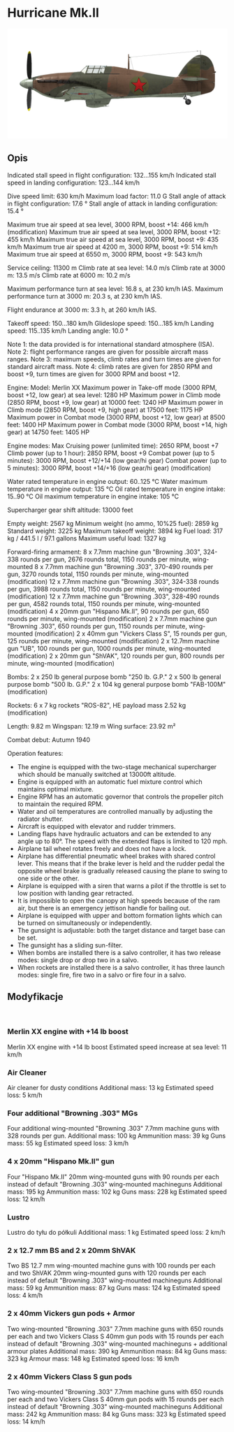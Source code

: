 ﻿# Hurricane Mk.II

![hurricanemkii](../images/hurricanemkii.png)

## Opis

Indicated stall speed in flight configuration: 132...155 km/h
Indicated stall speed in landing configuration: 123...144 km/h

Dive speed limit: 630 km/h
Maximum load factor: 11.0 G
Stall angle of attack in flight configuration: 17.6 °
Stall angle of attack in landing configuration: 15.4 °

Maximum true air speed at sea level, 3000 RPM, boost +14: 466 km/h (modification)
Maximum true air speed at sea level, 3000 RPM, boost +12: 455 km/h
Maximum true air speed at sea level, 3000 RPM, boost +9: 435 km/h
Maximum true air speed at 4200 m, 3000 RPM, boost +9: 514 km/h
Maximum true air speed at 6550 m, 3000 RPM, boost +9: 543 km/h

Service ceiling: 11300 m
Climb rate at sea level: 14.0 m/s
Climb rate at 3000 m: 13.5 m/s
Climb rate at 6000 m: 10.2 m/s

Maximum performance turn at sea level: 16.8 s, at 230 km/h IAS.
Maximum performance turn at 3000 m: 20.3 s, at 230 km/h IAS.

Flight endurance at 3000 m: 3.3 h, at 260 km/h IAS.

Takeoff speed: 150...180 km/h
Glideslope speed: 150...185 km/h
Landing speed: 115..135 km/h
Landing angle: 10.0 °

Note 1: the data provided is for international standard atmosphere (ISA).
Note 2: flight performance ranges are given for possible aircraft mass ranges.
Note 3: maximum speeds, climb rates and turn times are given for standard aircraft mass.
Note 4: climb rates are given for 2850 RPM and boost +9, turn times are given for 3000 RPM and boost +12.

Engine:
Model: Merlin XX
Maximum power in Take-off mode (3000 RPM, boost +12, low gear) at sea level: 1280 HP
Maximum power in Climb mode (2850 RPM, boost +9, low gear) at 10000 feet: 1240 HP
Maximum power in Climb mode (2850 RPM, boost +9, high gear) at 17500 feet: 1175 HP
Maximum power in Combat mode (3000 RPM, boost +12, low gear) at 8500 feet: 1400 HP
Maximum power in Combat mode (3000 RPM, boost +14, high gear) at 14750 feet: 1405 HP

Engine modes:
Max Cruising power (unlimited time): 2650 RPM, boost +7
Climb power (up to 1 hour): 2850 RPM, boost +9
Combat power (up to 5 minutes): 3000 RPM, boost +12/+14 (low gear/hi gear)
Combat power (up to 5 minutes): 3000 RPM, boost +14/+16 (low gear/hi gear) (modification)

Water rated temperature in engine output: 60..125 °C
Water maximum temperature in engine output: 135 °C
Oil rated temperature in engine intake: 15..90 °C
Oil maximum temperature in engine intake: 105 °C

Supercharger gear shift altitude: 13000 feet

Empty weight: 2567 kg
Minimum weight (no ammo, 10%25 fuel): 2859 kg
Standard weight: 3225 kg
Maximum takeoff weight: 3894 kg
Fuel load: 317 kg / 441.5 l / 97.1 gallons
Maximum useful load: 1327 kg

Forward-firing armament:
8 x 7.7mm machine gun "Browning .303", 324-338 rounds per gun, 2676 rounds total, 1150 rounds per minute, wing-mounted
8 x 7.7mm machine gun "Browning .303", 370-490 rounds per gun, 3270 rounds total, 1150 rounds per minute, wing-mounted (modification)
12 x 7.7mm machine gun "Browning .303", 324-338 rounds per gun, 3988 rounds total, 1150 rounds per minute, wing-mounted (modification)
12 x 7.7mm machine gun "Browning .303", 328-490 rounds per gun, 4582 rounds total, 1150 rounds per minute, wing-mounted (modification)
4 x 20mm gun "Hispano Mk.II", 90 rounds per gun, 650 rounds per minute, wing-mounted (modification)
2 x 7.7mm machine gun "Browning .303", 650 rounds per gun, 1150 rounds per minute, wing-mounted (modification)
2 x 40mm gun "Vickers Class S", 15 rounds per gun, 125 rounds per minute, wing-mounted (modification)
2 x 12.7mm machine gun "UB", 100 rounds per gun, 1000 rounds per minute, wing-mounted (modification)
2 x 20mm gun "ShVAK", 120 rounds per gun, 800 rounds per minute, wing-mounted (modification)

Bombs:
2 x 250 lb general purpose bomb "250 lb. G.P."
2 x 500 lb general purpose bomb "500 lb. G.P."
2 x 104 kg general purpose bomb "FAB-100M" (modification)

Rockets:
6 x 7 kg rockets "ROS-82", HE payload mass 2.52 kg (modification)

Length: 9.82 m
Wingspan: 12.19 m
Wing surface: 23.92 m²

Combat debut: Autumn 1940

Operation features:
- The engine is equipped with the two-stage mechanical supercharger which should be manually switched at 13000ft altitude.
- Engine is equipped with an automatic fuel mixture control which maintains optimal mixture.
- Engine RPM has an automatic governor that controls the propeller pitch to maintain the required RPM.
- Water and oil temperatures are controlled manually by adjusting the radiator shutter.
- Aircraft is equipped with elevator and rudder trimmers.
- Landing flaps have hydraulic actuators and can be extended to any angle up to 80°. The speed with the extended flaps is limited to 120 mph.
- Airplane tail wheel rotates freely and does not have a lock.
- Airplane has differential pneumatic wheel brakes with shared control lever. This means that if the brake lever is held and the rudder pedal the opposite wheel brake is gradually released causing the plane to swing to one side or the other.
- Airplane is equipped with a siren that warns a pilot if the throttle is set to low position with landing gear retracted.
- It is impossible to open the canopy at high speeds because of the ram air, but there is an emergency jettison handle for bailing out.
- Airplane is equipped with upper and bottom formation lights which can be turned on simultaneously or independently.
- The gunsight is adjustable: both the target distance and target base can be set.
- The gunsight has a sliding sun-filter.
- When bombs are installed there is a salvo controller, it has two release modes: single drop or drop two in a salvo.
- When rockets are installed there is a salvo controller, it has three launch modes: single fire, fire two in a salvo or fire four in a salvo.

## Modyfikacje
﻿

### Merlin XX engine with +14 lb boost

Merlin XX engine with +14 lb boost
Estimated speed increase at sea level: 11 km/h﻿

### Air Cleaner

Air cleaner for dusty conditions
Additional mass: 13 kg
Estimated speed loss: 5 km/h﻿

### Four additional "Browning .303" MGs

Four additional wing-mounted "Browning .303" 7.7mm machine guns with 328 rounds per gun.
Additional mass: 100 kg
Ammunition mass: 39 kg
Guns mass: 55 kg
Estimated speed loss: 3 km/h﻿

### 4 x 20mm "Hispano Mk.II" gun

Four "Hispano Mk.II" 20mm wing-mounted guns with 90 rounds per each instead of default "Browning .303" wing-mounted machineguns
Additional mass: 195 kg
Ammunition mass: 102 kg
Guns mass: 228 kg
Estimated speed loss: 12 km/h﻿

### Lustro

Lustro do tyłu do półkuli
Additional mass: 1 kg
Estimated speed loss: 2 km/h﻿

### 2 x 12.7 mm BS and 2 x 20mm ShVAK

Two BS 12.7 mm wing-mounted machine guns with 100 rounds per each and two ShVAK 20mm wing-mounted guns with 120 rounds per each instead of default "Browning .303" wing-mounted machineguns
Additional mass: 59 kg
Ammunition mass: 87 kg
Guns mass: 124 kg
Estimated speed loss: 4 km/h﻿

### 2 x 40mm Vickers gun pods + Armor

Two wing-mounted "Browning .303" 7.7mm machine guns with 650 rounds per each and two Vickers Class S 40mm gun pods with 15 rounds per each instead of default "Browning .303" wing-mounted machineguns + additional armour plates
Additional mass: 390 kg
Ammunition mass: 84 kg
Guns mass: 323 kg
Armour mass: 148 kg
Estimated speed loss: 16 km/h﻿

### 2 x 40mm Vickers Class S gun pods

Two wing-mounted "Browning .303" 7.7mm machine guns with 650 rounds per each and two Vickers Class S 40mm gun pods with 15 rounds per each instead of default "Browning .303" wing-mounted machineguns
Additional mass: 242 kg
Ammunition mass: 84 kg
Guns mass: 323 kg
Estimated speed loss: 14 km/h